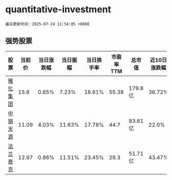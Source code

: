 # quantitative-investment

`最后更新时间：2025-07-24 11:54:05 +0800`

## 强势股票

|股票|当前价|当日涨跌幅|当日振幅|当日换手率|市盈率TTM|总市值|近10日涨跌幅|
|----|----|----|----|----|----|----|----|
|[雅化集团](https://xueqiu.com/S/SZ002497)|15.6|0.65%|7.23%|18.61%|55.38|179.8亿|36.72%|
|[中钢天源](https://xueqiu.com/S/SZ002057)|11.09|4.03%|11.63%|17.78%|44.7|83.61亿|22.0%|
|[法兰泰克](https://xueqiu.com/S/SH603966)|12.97|0.86%|11.51%|23.45%|29.3|51.71亿|43.47%|
